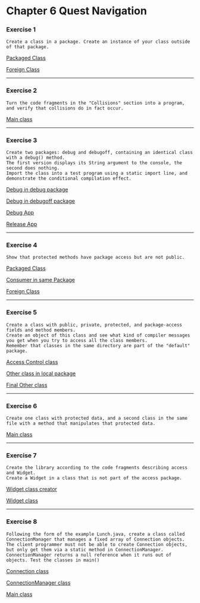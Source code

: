 # Chapter 6 Quest Navigation

### Exercise 1

    Create a class in a package. Create an instance of your class outside of that package.

[Packaged Class](https://github.com/ichuvilin/TIJ4-Solutions/blob/master/src/access/local/E01_PackagedClass.java)

[Foreign Class](https://github.com/ichuvilin/TIJ4-Solutions/blob/master/src/access/E01_ForeignClass.java)

---

### Exercise 2

    Turn the code fragments in the "Collisions" section into a program, and verify that collisions do in fact occur.

[Main class](https://github.com/ichuvilin/TIJ4-Solutions/blob/master/src/access/E02_TestCollisions.java)

---

### Exercise 3

    Create two packages: debug and debugoff, containing an identical class with a debug() method. 
    The first version displays its String argument to the console, the second does nothing. 
    Import the class into a test program using a static import line, and demonstrate the conditional compilation effect.

[Debug in debug package](https://github.com/ichuvilin/TIJ4-Solutions/blob/master/src/access/debug/E03_Debug.java)

[Debug in debugoff package](https://github.com/ichuvilin/TIJ4-Solutions/blob/master/src/access/debugoff/E03_Debug.java)

[Debug App](https://github.com/ichuvilin/TIJ4-Solutions/blob/master/src/access/E03_DebugApp.java)

[Release App](https://github.com/ichuvilin/TIJ4-Solutions/blob/master/src/access/E03_ReleaseApp.java)

---

### Exercise 4

    Show that protected methods have package access but are not public. 

[Packaged Class](https://github.com/ichuvilin/TIJ4-Solutions/blob/master/src/access/local/E04_PackagedClass.java)

[Consumer in same Package](https://github.com/ichuvilin/TIJ4-Solutions/blob/master/src/access/local/E04_ConsumerInSamePackage.java)

[Foreign Class](https://github.com/ichuvilin/TIJ4-Solutions/blob/master/src/access/E04_ForeignClass.java)

---

### Exercise 5

    Create a class with public, private, protected, and package-access fields and method members. 
    Create an object of this class and see what kind of compiler messages you get when you try to access all the class members. 
    Remember that classes in the same directory are part of the "default" package. 

[Access Control class](https://github.com/ichuvilin/TIJ4-Solutions/blob/master/src/access/local/E05_AccessControl.java)

[Other class in local package](https://github.com/ichuvilin/TIJ4-Solutions/blob/master/src/access/local/E05_Other.java)

[Final Other class](https://github.com/ichuvilin/TIJ4-Solutions/blob/master/src/access/E05_Other.java)

---

### Exercise 6
    Create one class with protected data, and a second class in the same file with a method that manipulates that protected data.

[Main class](https://github.com/ichuvilin/TIJ4-Solutions/blob/master/src/access/E06_ProtectedManipulation.java)

---

### Exercise 7

    Create the library according to the code fragments describing access and Widget. 
    Create a Widget in a class that is not part of the access package. 

[Widget class creator](https://github.com/ichuvilin/TIJ4-Solutions/blob/master/src/access/e07/E07_Widget.java)

[Widget class](https://github.com/ichuvilin/TIJ4-Solutions/blob/master/src/access/Widget.java)

---

### Exercise 8

    Following the form of the example Lunch.java, create a class called ConnectionManager that manages a fixed array of Connection objects. 
    The client programmer must not be able to create Connection objects, but only get them via a static method in ConnectionManager. 
    ConnectionManager returns a null reference when it runs out of objects. Test the classes in main()

[Connection class](https://github.com/ichuvilin/TIJ4-Solutions/blob/master/src/access/connection/Connection.java)

[ConnectionManager class](https://github.com/ichuvilin/TIJ4-Solutions/blob/master/src/access/connection/ConnectionManager.java)

[Main class](https://github.com/ichuvilin/TIJ4-Solutions/blob/master/src/access/E08_ConnectionManager.java)
